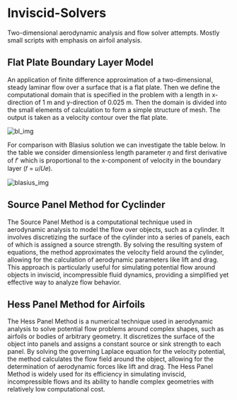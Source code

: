 # Inviscid-Solvers
Two-dimensional aerodynamic analysis and flow solver attempts. Mostly small scripts with emphasis on airfoil analysis.

## Flat Plate Boundary Layer Model
An application of finite difference approximation of a two-dimensional, steady laminar flow over a surface that is a flat plate. Then we define the computational domain that is specified in the problem with a length in x-direction of 1 m and y-direction of 0.025 m. Then the domain is divided into the small elements of calculation to form a simple structure of mesh. The output is taken as a velocity contour over the flat plate.

![bl_img](https://github.com/user-attachments/assets/c4eccacf-5dd1-4790-aa2f-a051838dd68f)

For comparison with Blasius solution we can investigate the table below. In the table we consider dimensionless length parameter 𝜂 and first derivative of 𝑓′ which is proportional to the x-component of velocity in the boundary layer (𝑓 = 𝑢/𝑈𝑒).

![blasius_img](https://github.com/user-attachments/assets/d9abfc7c-d52d-41d7-aec6-674841b4f83d)


## Source Panel Method for Cyclinder
The Source Panel Method is a computational technique used in aerodynamic analysis to model the flow over objects, such as a cylinder. It involves discretizing the surface of the cylinder into a series of panels, each of which is assigned a source strength. By solving the resulting system of equations, the method approximates the velocity field around the cylinder, allowing for the calculation of aerodynamic parameters like lift and drag. This approach is particularly useful for simulating potential flow around objects in inviscid, incompressible fluid dynamics, providing a simplified yet effective way to analyze flow behavior.

## Hess Panel Method for Airfoils
The Hess Panel Method is a numerical technique used in aerodynamic analysis to solve potential flow problems around complex shapes, such as airfoils or bodies of arbitrary geometry. It discretizes the surface of the object into panels and assigns a constant source or sink strength to each panel. By solving the governing Laplace equation for the velocity potential, the method calculates the flow field around the object, allowing for the determination of aerodynamic forces like lift and drag. The Hess Panel Method is widely used for its efficiency in simulating inviscid, incompressible flows and its ability to handle complex geometries with relatively low computational cost.
